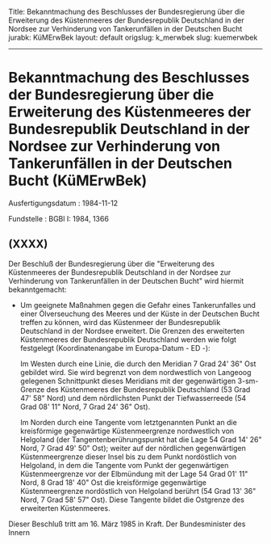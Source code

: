 Title: Bekanntmachung des Beschlusses der Bundesregierung über die Erweiterung des
  Küstenmeeres der Bundesrepublik Deutschland in der Nordsee zur Verhinderung von
  Tankerunfällen in der Deutschen Bucht
jurabk: KüMErwBek
layout: default
origslug: k_merwbek
slug: kuemerwbek

---

# Bekanntmachung des Beschlusses der Bundesregierung über die Erweiterung des Küstenmeeres der Bundesrepublik Deutschland in der Nordsee zur Verhinderung von Tankerunfällen in der Deutschen Bucht (KüMErwBek)

Ausfertigungsdatum
:   1984-11-12

Fundstelle
:   BGBl I: 1984, 1366



## (XXXX)

Der Beschluß der Bundesregierung über die "Erweiterung des
Küstenmeeres der Bundesrepublik Deutschland in der Nordsee zur
Verhinderung von Tankerunfällen in der Deutschen Bucht" wird hiermit
bekanntgemacht:

*   Um geeignete Maßnahmen gegen die Gefahr eines Tankerunfalles und einer
    Ölverseuchung des Meeres und der Küste in der Deutschen Bucht treffen
    zu können, wird das Küstenmeer der Bundesrepublik Deutschland in der
    Nordsee erweitert. Die Grenzen des erweiterten Küstenmeeres der
    Bundesrepublik Deutschland werden wie folgt festgelegt
    (Koordinatenangabe im Europa-Datum - ED -):

    Im Westen durch eine Linie, die durch den Meridian 7
    Grad 24' 36" Ost gebildet wird. Sie wird begrenzt von dem nordwestlich
    von Langeoog gelegenen Schnittpunkt dieses Meridians mit der
    gegenwärtigen 3-sm-Grenze des Küstenmeeres der Bundesrepublik
    Deutschland (53
    Grad 47' 58" Nord) und dem nördlichsten Punkt der Tiefwasserreede (54
    Grad 08' 11" Nord, 7
    Grad 24' 36" Ost).

    Im Norden durch eine Tangente vom letztgenannten Punkt an die
    kreisförmige gegenwärtige Küstenmeergrenze nordwestlich von Helgoland
    (der Tangentenberührungspunkt hat die Lage 54
    Grad 14' 26" Nord, 7
    Grad 49' 50" Ost); weiter auf der nördlichen gegenwärtigen
    Küstenmeergrenze dieser Insel bis zu dem Punkt nordöstlich von
    Helgoland, in dem die Tangente vom Punkt der gegenwärtigen
    Küstenmeergrenze vor der Elbmündung mit der Lage 54
    Grad 01' 11" Nord, 8
    Grad 18' 40" Ost die kreisförmige gegenwärtige Küstenmeergrenze
    nordöstlich von Helgoland berührt (54
    Grad 13' 36" Nord, 7
    Grad 58' 57" Ost). Diese Tangente bildet die Ostgrenze des erweiterten
    Küstenmeeres.



Dieser Beschluß tritt am 16. März 1985 in Kraft.
Der Bundesminister des Innern


